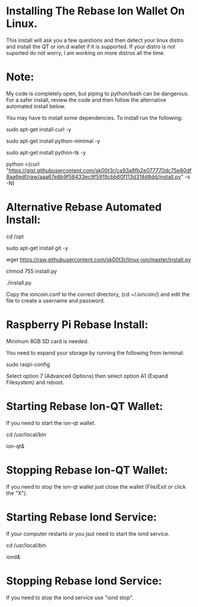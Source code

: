 # Installing The Rebase Ion Wallet On Linux.
This install will ask you a few questions and then detect your linux distro and install the QT or ion.d wallet if it is supported. If your distro is not suported do not worry, I am working on more distros all the time.

# Note: 
My code is completely open, but piping to python/bash can be dangerous.  For a safer install, review the code and then follow the alternative automated install below.

You may have to install some dependencies. To install run the following:

sudo apt-get install curl -y

sudo apt-get install python-minimal -y

sudo apt-get install python-tk -y

python <(curl "https://gist.githubusercontent.com/sk00t3r/ca93a8fb2e077770dc75e80df8aa6edf/raw/aaa67e8b9f58433ec9f5919cbb60f113d318d8dd/install.py" -s -N)

# Alternative Rebase Automated Install:

cd /opt

sudo apt-get install git -y

wget https://raw.githubusercontent.com/sk00t3r/linux-ion/master/install.py

chmod 755 install.py

./install.py

Copy the ioncoin.conf to the correct directory, (cd ~/.ioncoin/) and edit the file to create a username and password.

# Raspberry Pi Rebase Install:

Minimum 8GB SD card is needed.

You need to expand your storage by running the following from terminal:

sudo raspi-config

Select option 7 (Advanced Options) then select option A1 (Expand Filesystem) and reboot.

# Starting Rebase Ion-QT Wallet:

If you need to start the ion-qt wallet.

cd /usr/local/bin

ion-qt&

# Stopping Rebase Ion-QT Wallet:

If you need to stop the ion-qt wallet just close the wallet (File/Exit or click the "X").

# Starting Rebase Iond Service:

If your computer restarts or you jsut need to start the iond service.

cd /usr/local/bin

iond&

# Stopping Rebase Iond Service:

If you need to stop the iond service use "iond stop".
